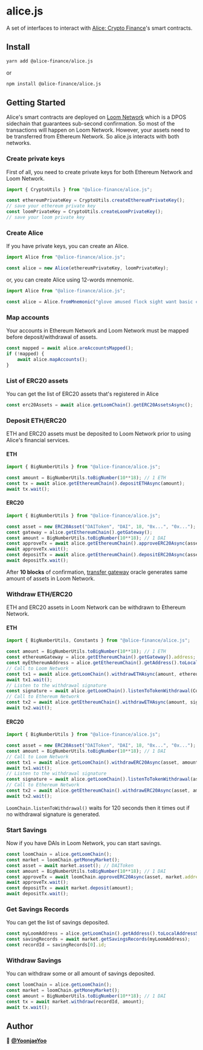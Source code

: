 # alice.js
A set of interfaces to interact with [Alice: Crypto Finance](https://alice.finance)'s smart contracts.

## Install

```sh
yarn add @alice-finance/alice.js
```
or

```sh
npm install @alice-finance/alice.js
```

## Getting Started
Alice's smart contracts are deployed on [Loom Network](https://loomx.io/developers/en/intro-to-loom.html) which is a DPOS sidechain that guarantees sub-second confirmation. So most of the transactions will happen on Loom Network. However, your assets need to be transferred from Ethereum Network. So alice.js interacts with both networks.

### Create private keys
First of all, you need to create private keys for both Ethereum Network and Loom Network.
```js
import { CryptoUtils } from "@alice-finance/alice.js";

const ethereumPrivateKey = CryptoUtils.createEthereumPrivateKey();
// save your ethereum private key
const loomPrivateKey = CryptoUtils.createLoomPrivateKey();
// save your loom private key
```

### Create Alice
If you have private keys, you can create an Alice.
```js
import Alice from "@alice-finance/alice.js";

const alice = new Alice(ethereumPrivateKey, loomPrivateKey);
```
or, you can create Alice using 12-words mnemonic.
```js
import Alice from "@alice-finance/alice.js";

const alice = Alice.fromMnemonic("glove amused flock sight want basic course invite chase paper crater defense"); // example mnemonic
```

### Map accounts
Your accounts in Ethereum Network and Loom Network must be mapped before deposit/withdrawal of assets.
```js
const mapped = await alice.areAccountsMapped();
if (!mapped) {
    await alice.mapAccounts();
}
```

### List of ERC20 assets
You can get the list of ERC20 assets that's registered in Alice
```js
const erc20Assets = await alice.getLoomChain().getERC20AssetsAsync();
```

### Deposit ETH/ERC20
ETH and ERC20 assets must be deposited to Loom Network prior to using Alice's financial services.
#### ETH
```js
import { BigNumberUtils } from "@alice-finance/alice.js";

const amount = BigNumberUtils.toBigNumber(10**18); // 1 ETH
const tx = await alice.getEthereumChain().depositETHAsync(amount);
await tx.wait();
```
#### ERC20
```js
import { BigNumberUtils } from "@alice-finance/alice.js";

const asset = new ERC20Asset("DAIToken", "DAI", 18, "0x...", "0x..."); // DAIToken
const gateway = alice.getEthereumChain().getGateway();
const amount = BigNumberUtils.toBigNumber(10**18); // 1 DAI
const approveTx = await alice.getEthereumChain().approveERC20Async(asset, gateway.address, amount);
await approveTx.wait();
const depositTx = await alice.getEthereumChain().depositERC20Async(asset, amount);
await depositTx.wait();
```

After **10 blocks** of confirmation, [transfer gateway](https://loomx.io/developers/en/transfer-gateway.html) oracle generates same amount of assets in Loom Network.

### Withdraw ETH/ERC20
ETH and ERC20 assets in Loom Network can be withdrawn to Ethereum Network.
#### ETH
```js
import { BigNumberUtils, Constants } from "@alice-finance/alice.js";

const amount = BigNumberUtils.toBigNumber(10**18); // 1 ETH
const ethereumGateway = alice.getEthereumChain().getGateway().address;
const myEthereumAddress = alice.getEthereumChain().getAddress().toLocalAddressString();
// Call to Loom Network
const tx1 = await alice.getLoomChain().withdrawETHAsync(amount, ethereumGateway);
await tx1.wait();
// Listen to the withdrawal signature
const signature = await alice.getLoomChain().listenToTokenWithdrawal(Constants.ZERO_ADDRESS, myEthereumAddress);
// Call to Ethereum Network
const tx2 = await alice.getEthereumChain().withdrawETHAsync(amount, signature);
await tx2.wait();
```
#### ERC20
```js
import { BigNumberUtils } from "@alice-finance/alice.js";

const asset = new ERC20Asset("DAIToken", "DAI", 18, "0x...", "0x..."); // DAIToken
const amount = BigNumberUtils.toBigNumber(10**18); // 1 DAI
// Call to Loom Network
const tx1 = await alice.getLoomChain().withdrawERC20Async(asset, amount);
await tx1.wait();
// Listen to the withdrawal signature
const signature = await alice.getLoomChain().listenToTokenWithdrawal(asset.ethereumAddress.toLocalAddressString(), myEthereumAddress);
// Call to Ethereum Network
const tx2 = await alice.getEthereumChain().withdrawERC20Async(asset, amount, signature);
await tx2.wait();
```
`LoomChain.listenToWithdrawal()` waits for 120 seconds then it times out if no withdrawal signature is generated.

### Start Savings
Now if you have DAIs in Loom Network, you can start savings.
```js
const loomChain = alice.getLoomChain();
const market = loomChain.getMoneyMarket();
const asset = await market.asset(); // DAIToken
const amount = BigNumberUtils.toBigNumber(10**18); // 1 DAI
const approveTx = await loomChain.approveERC20Async(asset, market.address, amount);
await approveTx.wait();
const depositTx = await market.deposit(amount);
await depositTx.wait();
```

### Get Savings Records
You can get the list of savings deposited.
```js
const myLoomAddress = alice.getLoomChain().getAddress().toLocalAddressString();
const savingRecords = await market.getSavingsRecords(myLoomAddress);
const recordId = savingRecords[0].id;
```

### Withdraw Savings
You can withdraw some or all amount of savings deposited.
```js
const loomChain = alice.getLoomChain();
const market = loomChain.getMoneyMarket();
const amount = BigNumberUtils.toBigNumber(10**18); // 1 DAI
const tx = await market.withdraw(recordId, amount);
await tx.wait();
```

## Author

👤 **[@YoonjaeYoo](https://github.com/YoonjaeYoo)**

